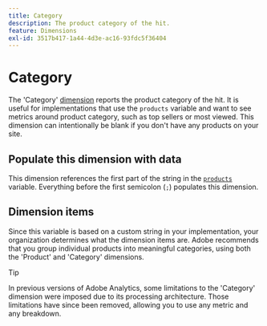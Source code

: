 ```yaml
---
title: Category
description: The product category of the hit.
feature: Dimensions
exl-id: 3517b417-1a44-4d3e-ac16-93fdc5f36404
---
```

# Category

The 'Category' [dimension](overview.md) reports the product category of the hit. It is useful for implementations that use the `products` variable and want to see metrics around product category, such as top sellers or most viewed. This dimension can intentionally be blank if you don't have any products on your site.

## Populate this dimension with data

This dimension references the first part of the string in the [`products`](/help/implement/vars/page-vars/products.md) variable. Everything before the first semicolon (`;`) populates this dimension.

## Dimension items

Since this variable is based on a custom string in your implementation, your organization determines what the dimension items are. Adobe recommends that you group individual products into meaningful categories, using both the 'Product' and 'Category' dimensions.

>[!TIP]
>
>In previous versions of Adobe Analytics, some limitations to the 'Category' dimension were imposed due to its processing architecture. Those limitations have since been removed, allowing you to use any metric and any breakdown.
